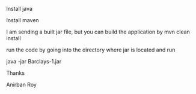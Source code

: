 Install java

Install maven

I am sending a built jar file, but you can build the application
by mvn clean install

run the code by going into the directory where jar is located and run

java -jar Barclays-1.jar

Thanks

Anirban Roy
